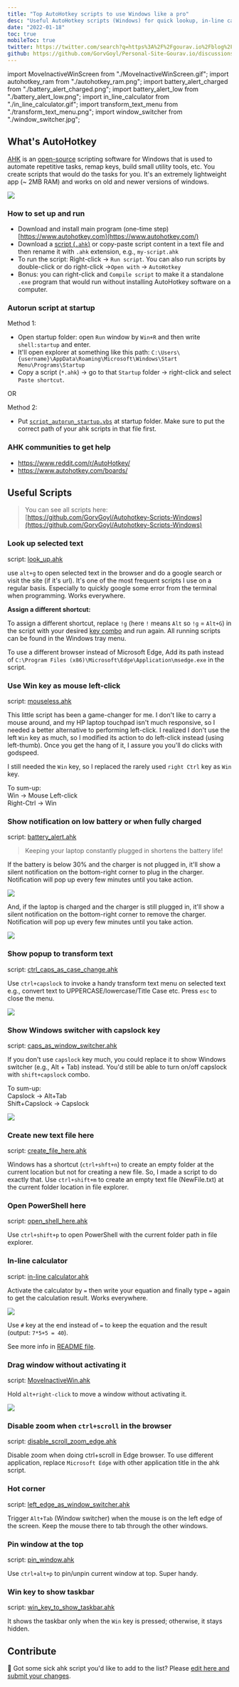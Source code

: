 ```yaml
---
title: "Top AutoHotkey scripts to use Windows like a pro"
desc: "Useful AutoHotkey scripts (Windows) for quick lookup, in-line calculator, remap keys, battery alert, and more"
date: "2022-01-18"
toc: true
mobileToc: true
twitter: https://twitter.com/search?q=https%3A%2F%2Fgourav.io%2Fblog%2Fautohotkey-scripts-windows
github: https://github.com/GorvGoyl/Personal-Site-Gourav.io/discussions/29
---
```


import MoveInactiveWinScreen from "./MoveInactiveWinScreen.gif";
import autohotkey_ram from "./autohotkey_ram.png";
import battery_alert_charged from "./battery_alert_charged.png";
import battery_alert_low from "./battery_alert_low.png";
import in_line_calculator from "./in_line_calculator.gif";
import transform_text_menu from "./transform_text_menu.png";
import window_switcher from "./window_switcher.jpg";

## What's AutoHotkey

[AHK](https://www.autohotkey.com) is an [open-source](https://github.com/Lexikos/AutoHotkey_L) scripting software for Windows that is used to automate repetitive tasks, remap keys, build small utility tools, etc. You create scripts that would do the tasks for you. It's an extremely lightweight app (~ 2MB RAM) and works on old and newer versions of windows.

<Img src={autohotkey_ram} type="ss" caption="" />

### How to set up and run

- Download and install main program (one-time step) [https://www.autohotkey.com](https://www.autohotkey.com/)
- Download a [script (`.ahk`)](#useful-scripts) or copy-paste script content in a text file and then rename it with `.ahk` extension, e.g., `my-script.ahk`
- To run the script: Right-click -> `Run script`.
  You can also run scripts by double-click or do right-click ->`Open with` -> `AutoHotkey`
- Bonus: you can right-click and `Compile script` to make it a standalone `.exe` program that would run without installing AutoHotkey software on a computer.

### Autorun script at startup

Method 1:

- Open startup folder: open `Run` window by `Win+R` and then write `shell:startup` and enter.
- It'll open explorer at something like this path: `C:\Users\{username}\AppData\Roaming\Microsoft\Windows\Start Menu\Programs\Startup`
- Copy a script (`*.ahk`) -> go to that `Startup` folder -> right-click and select `Paste shortcut`.

OR

Method 2:

- Put [`script_autorun_startup.vbs`](https://github.com/GorvGoyl/Autohotkey-Scripts-Windows/blob/master/script_autorun_startup.vbs) at startup folder. Make sure to put the correct path of your ahk scripts in that file first.

### AHK communities to get help

- https://www.reddit.com/r/AutoHotkey/
- https://www.autohotkey.com/boards/

## Useful Scripts

> You can see all scripts here: [https://github.com/GorvGoyl/Autohotkey-Scripts-Windows](https://github.com/GorvGoyl/Autohotkey-Scripts-Windows)

### Look up selected text

script: [look_up.ahk](https://github.com/GorvGoyl/Autohotkey-Scripts-Windows/blob/master/look_up.ahk)

use `alt+g` to open selected text in the browser and do a google search or visit the site (if it's url). It's one of the most frequent scripts I use on a regular basis. Especially to quickly google some error from the terminal when programming. Works everywhere.

**Assign a different shortcut:**

To assign a different shortcut, replace `!g` (here `!` means `Alt` so `!g` = `Alt+G`) in the script with your desired [key combo](https://www.autohotkey.com/docs/Hotkeys.htm#Symbols) and run again. All running scripts can be found in the Windows tray menu.

To use a different browser instead of Microsoft Edge, Add its path instead of `C:\Program Files (x86)\Microsoft\Edge\Application\msedge.exe` in the script.

### Use Win key as mouse left-click

script: [mouseless.ahk](https://github.com/GorvGoyl/Autohotkey-Scripts-Windows/blob/master/mouseless.ahk)

This little script has been a game-changer for me. I don't like to carry a mouse around, and my HP laptop touchpad isn't much responsive, so I needed a better alternative to performing left-click. I realized I don't use the left `Win` key as much, so I modified its action to do left-click instead (using left-thumb). Once you get the hang of it, I assure you you'll do clicks with godspeed.

I still needed the `Win` key, so I replaced the rarely used `right Ctrl` key as `Win` key.

To sum-up:  
Win → Mouse Left-click  
Right-Ctrl → Win

### Show notification on low battery or when fully charged

script: [battery_alert.ahk](https://github.com/GorvGoyl/Autohotkey-Scripts-Windows/blob/master/battery_alert.ahk)

> Keeping your laptop constantly plugged in shortens the battery life!

If the battery is below 30% and the charger is not plugged in, it'll show a silent notification on the bottom-right corner to plug in the charger. Notification will pop up every few minutes until you take action.

<Img src={battery_alert_low} type="ss" caption="" />

And, if the laptop is charged and the charger is still plugged in, it'll show a silent notification on the bottom-right corner to remove the charger. Notification will pop up every few minutes until you take action.

<Img src={battery_alert_charged} type="ss" caption="" />

### Show popup to transform text

script: [ctrl_caps_as_case_change.ahk](https://github.com/GorvGoyl/Autohotkey-Scripts-Windows/blob/master/ctrl_caps_as_case_change.ahk)

Use `ctrl+capslock` to invoke a handy transform text menu on selected text e.g., convert text to UPPERCASE/lowercase/Title Case etc. Press `esc` to close the menu.

<Img src={transform_text_menu} type="ss" caption="" />

### Show Windows switcher with capslock key

script: [caps_as_window_switcher.ahk](https://github.com/GorvGoyl/Autohotkey-Scripts-Windows/blob/master/caps_as_window_switcher.ahk)

If you don't use `capslock` key much, you could replace it to show Windows switcher (e.g., Alt + Tab) instead. You'd still be able to turn on/off capslock with `shift+capslock` combo.

To sum-up:  
Capslock → Alt+Tab  
Shift+Capslock → Capslock

<Img src={window_switcher} type="ss" caption="" />

### Create new text file here

script: [create_file_here.ahk](https://github.com/GorvGoyl/Autohotkey-Scripts-Windows/blob/master/create_file_here.ahk)

Windows has a shortcut (`ctrl+shft+n`) to create an empty folder at the current location but not for creating a new file. So, I made a script to do exactly that. Use `ctrl+shift+m` to create an empty text file (NewFile.txt) at the current folder location in file explorer.

### Open PowerShell here

script: [open_shell_here.ahk](https://github.com/GorvGoyl/Autohotkey-Scripts-Windows/blob/master/open_shell_here.ahk)

Use `ctrl+shift+p` to open PowerShell with the current folder path in file explorer.

### In-line calculator

script: [in-line calculator.ahk](https://github.com/GorvGoyl/Autohotkey-Scripts-Windows/blob/master/in-line-calculator/in-line%20calculator.ahk)

Activate the calculator by `=` then write your equation and finally type `=` again to get the calculation result. Works everywhere.

<Img src={in_line_calculator} type="ss" caption="" />

Use `#` key at the end instead of `=` to keep the equation and the result (output: `7*5+5 = 40`).

See more info in [README file](https://github.com/GorvGoyl/Autohotkey-Scripts-Windows/blob/master/in-line-calculator/readme.md).

### Drag window without activating it

script: [MoveInactiveWin.ahk](https://github.com/GorvGoyl/Autohotkey-Scripts-Windows/blob/master/move-inactive-window-alt-leftclick/MoveInactiveWin.ahk)

Hold `alt+right-click` to move a window without activating it.

<Img src={MoveInactiveWinScreen} type="ss" caption="" />

### Disable zoom when `ctrl+scroll` in the browser

script: [disable_scroll_zoom_edge.ahk](https://github.com/GorvGoyl/Autohotkey-Scripts-Windows/blob/master/disable_scroll_zoom_edge.ahk)

Disable zoom when doing ctrl+scroll in Edge browser. To use different application, replace `Microsoft Edge` with other application title in the ahk script.

### Hot corner

script: [left_edge_as_window_switcher.ahk](https://github.com/GorvGoyl/Autohotkey-Scripts-Windows/blob/master/left_edge_as_window_switcher.ahk)

Trigger `Alt+Tab` (Window switcher) when the mouse is on the left edge of the screen. Keep the mouse there to tab through the other windows.

### Pin window at the top

script: [pin_window.ahk](https://github.com/GorvGoyl/Autohotkey-Scripts-Windows/blob/master/pin_window.ahk)

Use `ctrl+alt+p` to pin/unpin current window at top. Super handy.

### Win key to show taskbar

script: [win_key_to_show_taskbar.ahk](https://github.com/GorvGoyl/Autohotkey-Scripts-Windows/blob/master/win_key_to_show_taskbar.ahk)

It shows the taskbar only when the `Win` key is pressed; otherwise, it stays hidden.

## Contribute

👋 Got some sick ahk script you'd like to add to the list? Please [edit here and submit your changes](https://github.com/GorvGoyl/Personal-Site-Gourav.io/blob/main/content/blog/autohotkey-scripts-windows/index.md).
